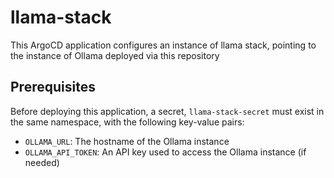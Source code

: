 # llama-stack

This ArgoCD application configures an instance of llama stack, pointing to the instance of Ollama deployed via this repository

## Prerequisites

Before deploying this application, a secret, `llama-stack-secret` must exist in the same namespace, with the following key-value pairs:

- `OLLAMA_URL`: The hostname of the Ollama instance
- `OLLAMA_API_TOKEN`: An API key used to access the Ollama instance (if needed)